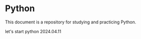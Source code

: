 # Python
This document is a repository for studying and practicing Python.

let's start python 2024.04.11
